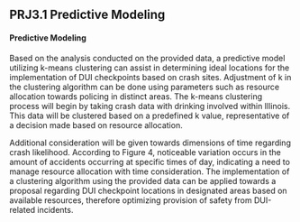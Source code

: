 ## PRJ3.1 Predictive Modeling

#### Predictive Modeling


Based on the analysis conducted on the provided data, a predictive model utilizing k-means clustering can assist in determining ideal locations for the implementation of DUI checkpoints based on crash sites. Adjustment of k in the clustering algorithm can be done using parameters such as resource allocation towards policing in distinct areas. The k-means clustering process will begin by taking crash data with drinking involved within Illinois. This data will be clustered based on a predefined k value, representative of a decision made based on resource allocation. 

Additional consideration will be given towards dimensions of time regarding crash likelihood. According to Figure 4, noticeable variation occurs in the amount of accidents occurring at specific times of day, indicating a need to manage resource allocation with time consideration. The implementation of a clustering algorithm using the provided data can be applied towards a proposal regarding DUI checkpoint locations in designated areas based on available resources, therefore optimizing provision of safety from DUI-related incidents.